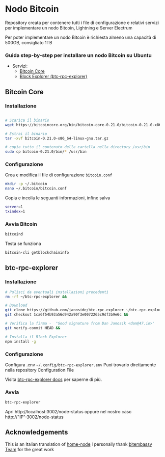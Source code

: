 # Nodo Bitcoin

Repository creata per contenere tutti i file di configurazione e relativi servizi per implementare un nodo Bitcoin, Lightning e Server Electrum

Per poter implementare un nodo Bitcoin è richiesta almeno una capacità di 500GB, consigliato 1TB

### Guida step-by-step per installare un nodo Bitcoin su Ubuntu
* Servizi:
  * [Bitcoin Core](#bitcoin-core)
  * [Block Explorer (btc-rpc-explorer)](#btc-rpc-explorer)

## Bitcoin Core

### Installazione
```bash

# Scarica il binario
wget https://bitcoincore.org/bin/bitcoin-core-0.21.0/bitcoin-0.21.0-x86_64-linux-gnu.tar.gz

# Estrai il binario
tar -xvf bitcoin-0.21.0-x86_64-linux-gnu.tar.gz

# copia tutto il contenuto della cartella nella directory /usr/bin
sudo cp bitcoin-0.21.0/bin/* /usr/bin
```
### Configurazione
Crea e modifica il file di configurazione `bitcoin.conf`

```bash
mkdir -p ~/.bitcoin
nano ~/.bitcoin/bitcoin.conf
```
Copia e incolla le seguanti informazioni, infine salva
```bash
server=1
txindex=1
```

### Avvia Bitcoin
```bash
bitcoind
```

Testa se funziona
```bash
bitcoin-cli getblockchaininfo
```

## btc-rpc-explorer

### Installazione
```bash
# Pulisci da eventuali installazioni precedenti
rm -rf ~/btc-rpc-explorer &&

# Download
git clone https://github.com/janoside/btc-rpc-explorer ~/btc-rpc-explorer && cd ~/btc-rpc-explorer &&
git checkout 1ca6f54b93a56d942a90f3e0072265c9df3b9e6c &&

# Verifica la firma -  "Good signature from Dan Janosik <dan@47.io>"
git verify-commit HEAD &&

# Installa il Block Explorer
npm install -g
```

### Configurazione

Configura .env `~/.config/btc-rpc-explorer.env` 
Puoi trovarlo direttamente nella repository Configuration File 

Visita [btc-rpc-explorer docs](https://github.com/janoside/btc-rpc-explorer) per saperne di più.

### Avvia
```bash
btc-rpc-explorer
```

Apri http://localhost:3002/node-status oppure nel nostro caso http://"IP":3002/node-status

## Acknowledgements

This is an Italian translation of [home-node](https://github.com/bitembassy/home-node)
I personally thank [bitembassy Team](https://github.com/bitembassy) for the great work
